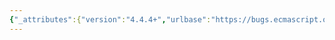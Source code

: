 ```yaml
---
{"_attributes":{"version":"4.4.4+","urlbase":"https://bugs.ecmascript.org/","maintainer":"dherman@mozilla.com"},"bug":{"bug_id":2382,"creation_ts":"2013-12-11 03:36:00 -0800","short_desc":"6.2.4: Current PropertyDescriptor.[[Origin]] design hazards","delta_ts":"2014-08-01 06:28:48 -0700","product":"Draft for 6th Edition","component":"technical issue","version":"Rev 21: November 8, 2013 Draft","rep_platform":"All","op_sys":"All","bug_status":"RESOLVED","resolution":"FIXED","priority":"Normal","bug_severity":"normal","everconfirmed":true,"reporter":{"uid":"andrebargull","name":"André Bargull"},"assigned_to":{"uid":"allen","name":"Allen Wirfs-Brock"},"cc":["erights","tomvc.be"],"long_desc":[{"commentid":6924,"comment_count":0,"who":{"uid":"andrebargull","name":"André Bargull"},"bug_when":"2013-12-11 03:36:25 -0800","thetext":"The [[Origin]] field for PropertyDescriptor records seems to cause more harm than it brings benefits, at least in its current design. IIRC [[Origin]] was added to reduce object allocation costs and to provide a way to use custom property descriptors. But with its current design it is also possible to return invalid property descriptors from `Object.getOwnPropertyDescriptor()`, which does not seem to be intended. \n\nThis test case from [1] currently prints \"false\", which gives the impression that the property is non-configurable when in fact it is configurable.\n---\nlet propertyName = \"propertyName\";\nlet target = {[propertyName]: 0};\nlet p2 = new Proxy(target, {\n  getOwnPropertyDescriptor(t, pk) {\n    return {\n      value: 1, writable: true, enumerable: true,\n      get configurable() {\n        delete this.configurable;\n        this.configurable = false;\n        return true;\n      }\n    };\n  }\n});\nprint(Object.getOwnPropertyDescriptor(p2, propertyName).configurable);\n---\n\n[1] https://github.com/anba/es6draft/blob/master/src/test/scripts/suite/objects/Proxy/origin_pitfalls.js"},{"commentid":7331,"comment_count":1,"who":{"uid":"allen","name":"Allen Wirfs-Brock"},"bug_when":"2014-02-16 17:49:52 -0800","thetext":"What harm is there in this?\n\nWhat was intended is that a Proxy handler can generate and accept (at the object level) any sort of property descriptor is wants. Including ones that  add new attributes or has attribute combinations (set+writable) that aren't produced by ordinary objects.  These are exactly the sorts of things that extensions to the ES ordinary object  model might do. So this allow such extensions to be experimented with and polyfilled.\n\nWe could restrict the property descriptors to returned from [[GetOwnProperty]] to only containing data properties.  But it isn't clear to me why why is necessary. It has always been the case that property descritpros using accessor properties could be passed to Object.defineProperty, etc.  And a property descriptor itself might be a Proxy so restricting accessor properties still don't result in side-effect free access to property descriptors.\n\nWe already have a good separation between Property Descriptor Records which are used internally within the spec. and Property Descriptor Objects which are at the Es meta level.  I don't see why the object form needs to be restricted.  When internal invariants need to be maintained Descriptor records are generated from descriptor objects."},{"commentid":7336,"comment_count":2,"who":{"uid":"andrebargull","name":"André Bargull"},"bug_when":"2014-02-17 04:13:17 -0800","thetext":"I've just noticed this topic was already discussed in [1]. Basically I share the same concerns as Tom Van Cutsem (cc-ed), so I don't think it's necessary for me to repeat them here once again. I've also cc-ed Mark Miller because he was explicitly mentioned in that thread. \n\n[1] http://esdiscuss.org/topic/property-descriptor-normalization-was-general-comments-response-was-re-es6-rev13-review-mop-refactoring-symbols-proxies-reflect-module"},{"commentid":8227,"comment_count":3,"who":{"uid":"tomvc.be","name":"Tom Van Cutsem"},"bug_when":"2014-05-08 14:20:43 -0700","thetext":"These issues were brought up independently by Jason Orendorff [1]\n\nAfter discussion between MarkM, Allen and myself, the consensus is to remove [[Origin]] and instead spec [[GetOwnProperty]] for Proxies such that the descriptor returned by the trap is coerced into a fresh, normalized, complete descriptor object (as originally specified in [2], but without copying custom attributes).\n\n[1] http://esdiscuss.org/topic/object-getownpropertydescriptor-can-return-just-about-anything\n[2] http://wiki.ecmascript.org/doku.php?id=harmony:proxies_spec"},{"commentid":9654,"comment_count":4,"who":{"uid":"allen","name":"Allen Wirfs-Brock"},"bug_when":"2014-08-01 06:28:48 -0700","thetext":"in rev26"}]}}
---
```

